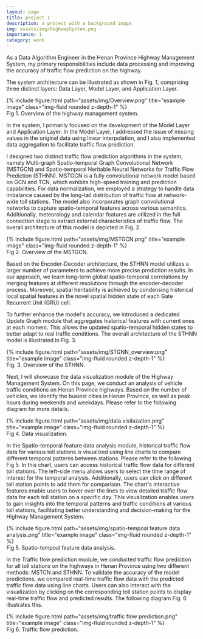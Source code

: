 ```yaml
---
layout: page
title: project 1
description: a project with a background image
img: assets/img/HighwaySystem.png
importance: 1
category: work
---
```


As a Data Algorithm Engineer in the Henan Province Highway Management System, my primary responsibilities include data processing and improving the accuracy of traffic flow prediction on the highway.

The system architecture can be illustrated as shown in Fig. 1, comprising three distinct layers: Data Layer, Model Layer, and Application Layer.

<div class="row">
    <div class="col-sm mt-3 mt-md-0">
        {% include figure.html path="assets/img/Overview.png" title="example image" class="img-fluid rounded z-depth-1" %}
    </div>
</div>
<div class="caption">
    Fig 1. Overview of the highway management system.
</div>

In the system, I primarily focused on the development of the Model Layer and Application Layer. In the Model Layer, I addressed the issue of missing values in the original data using linear interpolation, and I also implemented data aggregation to facilitate traffic flow prediction.

I designed two distinct traffic flow prediction algorithms in the system, namely Multi-graph Spatio-temporal Graph Convolutional Network (MSTGCN) and Spatio-temporal Heritable Neural Networks for Traffic Flow Prediction (STHNN). MSTGCN is a fully convolutional network model based on GCN and TCN, which exhibits high-speed training and prediction capabilities. For data normalization, we employed a strategy to handle data imbalance caused by the long-tail distribution of traffic flow at network-wide toll stations. The model also incorporates graph convolutional networks to capture spatio-temporal features across various semantics. Additionally, meteorology and calendar features are utilized in the full connection stage to extract external characteristics of traffic flow. The overall architecture of this model is depicted in Fig. 2.

<div class="row">
    <div class="col-sm mt-3 mt-md-0">
        {% include figure.html path="assets/img/MSTGCN.png" title="example image" class="img-fluid rounded z-depth-1" %}
    </div>
</div>
<div class="caption">
    Fig 2. Overview of the MSTGCN.
</div>

Based on the Encoder-Decoder architecture, the STHNN model utilizes a larger number of parameters to achieve more precise prediction results. In our approach, we learn long-term global spatio-temporal correlations by merging features at different resolutions through the encoder-decoder process. Moreover, spatial heritability is achieved by condensing historical local spatial features in the novel spatial hidden state of each Gate Recurrent Unit (GRU) cell.

To further enhance the model's accuracy, we introduced a dedicated Update Graph module that aggregates historical features with current ones at each moment. This allows the updated spatio-temporal hidden states to better adapt to real traffic conditions. The overall architecture of the STHNN model is illustrated in Fig. 3.

<div class="row">
    <div class="col-sm mt-3 mt-md-0">
        {% include figure.html path="assets/img/STGNN_overview.png" title="example image" class="img-fluid rounded z-depth-1" %}
    </div>
</div>
<div class="caption">
    Fig. 3. Overview of the STHNN.
</div>

Next, I will showcase the data visualization module of the Highway Management System. On this page, we conduct an analysis of vehicle traffic conditions on Henan Province highways. Based on the number of vehicles, we identify the busiest cities in Henan Province, as well as peak hours during weekends and weekdays. Please refer to the following diagram for more details.

<div class="row">
    <div class="col-sm mt-3 mt-md-0">
        {% include figure.html path="assets/img/data visilazation.png" title="example image" class="img-fluid rounded z-depth-1" %}
    </div>
</div>
<div class="caption">
    Fig 4. Data visualization.
</div>

In the Spatio-temporal feature data analysis module, historical traffic flow data for various toll stations is visualized using line charts to compare different temporal patterns between stations. Please refer to the following Fig 5. In this chart, users can access historical traffic flow data for different toll stations. The left-side menu allows users to select the time range of interest for the temporal analysis. Additionally, users can click on different toll station points to add them for comparison. The chart's interactive features enable users to hover over the lines to view detailed traffic flow data for each toll station on a specific day. This visualization enables users to gain insights into the temporal patterns and traffic conditions at various toll stations, facilitating better understanding and decision-making for the Highway Management System.

<div class="row">
    <div class="col-sm mt-3 mt-md-0">
        {% include figure.html path="assets/img/spatio-tempoal feature data analysis.png" title="example image" class="img-fluid rounded z-depth-1" %}
    </div>
</div>
<div class="caption">
    Fig 5. Spatio-tempoal feature data analysis.
</div>

In the Traffic flow prediction module, we conducted traffic flow prediction for all toll stations on the highways in Henan Province using two different methods: MSTCN and STHNN. To validate the accuracy of the model predictions, we compared real-time traffic flow data with the predicted traffic flow data using line charts. Users can also interact with the visualization by clicking on the corresponding toll station points to display real-time traffic flow and predicted results. The following diagram Fig. 6 illustrates this.
<div class="row">
    <div class="col-sm mt-3 mt-md-0">
        {% include figure.html path="assets/img/traffic flow prediction.png" title="example image" class="img-fluid rounded z-depth-1" %}
    </div>
</div>
<div class="caption">
    Fig 6. Traffic flow prediction.
</div>
